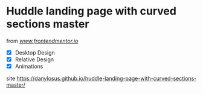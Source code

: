 # Huddle landing page with curved sections master

from *www.frontendmentor.io*

- [x] Desktop Design
- [x] Relative Design
- [x] Animations

site https://danylosus.github.io/huddle-landing-page-with-curved-sections-master/
